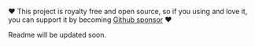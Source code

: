 ❤️ This project is royalty free and open source, so if you using and love it, you can support it by becoming [Github sponsor](https://github.com/sponsors/bielu) ❤️

Readme will be updated soon.